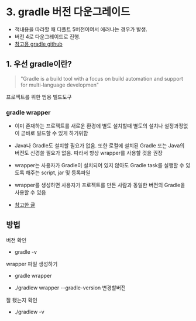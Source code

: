 # 3. gradle 버전 다운그레이드

- 책내용을 따라할 때 디폴트 5버전이여서 에러나는 경우가 발생. 
- 버전 4로 다운그레이드로 진행. 
- [참고용 gradle github](https://github.com/gradle/gradle)

## 1. 우선 gradle이란? 

> "Gradle is a build tool with a focus on build automation and support for multi-language developmen" 

프로젝트를 위한 범용 빌드도구

###  gradle wrapper
- 이미 존재하는 프로젝트를 새로운 환경에 별도 설치할때 별도의 설치나 설정과정없이 곧바로 빌드할 수 있게 하기위함
- Java나 Gradle도 설치할 필요가 없음. 또한 로컬에 설치된 Gradle 또는 Java의 버전도 신경쓸 필요가 없음. 따라서 항상 wrapper를 사용할 것을 권장 
- wrapper는 사용자가 Gradle이 설치되어 있지 않아도 Gradle task를 실행할 수 있도록 해주는 script, jar 및 등록파일 
- wrapper를 생성하면 사용자가 프로젝트를 만든 사람과 동일한 버전의 Gradle을 사용할 수 있음 

- [참고한 글 ](https://velog.io/@hwany/gradle)

## 방법 
버전 확인 
- gradle -v

wrapper 파일 생성하기
- gradle wrapper

- ./gradlew wrapper --gradle-version 변경할버전

잘 됐는지 확인
- ./gradlew -v



